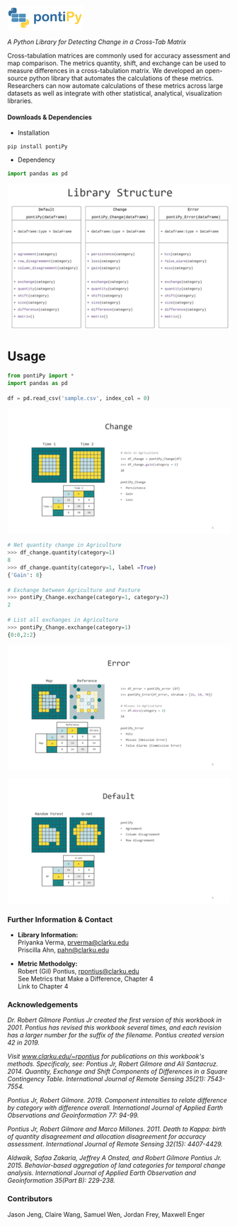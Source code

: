 ![image](misc/images/rsz_logo_small.png "New")

_A Python Library for Detecting Change in a Cross-Tab Matrix_

Cross-tabulation matrices are commonly used for accuracy assessment and map comparison. The metrics quantity, shift, and exchange can be used to measure differences in a cross-tabulation matrix. We developed an open-source python library that automates the calculations of these metrics. Researchers can now automate calculations of these metrics across large datasets as well as integrate with other statistical, analytical, visualization libraries.


#### Downloads & Dependencies  
- Installation
```
pip install pontiPy
```

- Dependency
```python
import pandas as pd
```

![image](misc/images/lib_structure.JPG "Dataframe")


# Usage 

```python
from pontiPy import *
import pandas as pd

df = pd.read_csv('sample.csv', index_col = 0)
```

![image](misc/images/change.jpg "Dataframe")
```python
# Net quantity change in Agriculture
>>> df_change.quantity(category=1)
8
>>> df_change.quantity(category=1, label =True)
{'Gain': 8}

# Exchange between Agriculture and Pasture
>>> pontiPy_Change.exchange(category=1, category=2)
2

# List all exchanges in Agriculture
>>> pontiPy_Change.exchange(category=1)
{0:0,2:2}
```

![image](misc/images/error.jpg "Dataframe")


![image](misc/images/default.jpg "Dataframe")


### Further Information & Contact
- **Library Information:**  
Priyanka Verma, prverma@clarku.edu    
Priscilla Ahn, pahn@clarku.edu   

- **Metric Methodolgy:**  
Robert (Gil) Pontius, rpontius@clarku.edu  
See Metrics that Make a Difference, Chapter 4  
Link to Chapter 4

### Acknowledgements

_Dr. Robert Gilmore Pontius Jr created the first version of this workbook in 2001. Pontius has revised this workbook several times, and each revision has a larger number for the suffix of the filename. Pontius created version 42 in 2019._  

_Visit www.clarku.edu/~rpontius for publications on this workbook's methods. Specificaly, see:
Pontius Jr, Robert Gilmore and Ali Santacruz. 2014. Quantity, Exchange and Shift Components of Differences in a Square Contingency Table. International Journal of Remote Sensing 35(21): 7543-7554._  

_Pontius Jr, Robert Gilmore. 2019. Component intensities to relate difference by category with difference overall. International Journal of Applied Earth Observations and Geoinformation 77: 94-99._  

_Pontius Jr, Robert Gilmore and Marco Millones. 2011. Death to Kappa: birth of quantity disagreement and allocation disagreement for accuracy assessment. International Journal of Remote Sensing 32(15): 4407-4429._  

_Aldwaik, Safaa Zakaria, Jeffrey A Onsted, and Robert Gilmore Pontius Jr. 2015. Behavior-based aggregation of land categories for temporal change analysis. International Journal of Applied Earth Observation and Geoinformation 35(Part B): 229-238._

### Contributors
Jason Jeng, Claire Wang, Samuel Wen, Jordan Frey, Maxwell Enger
